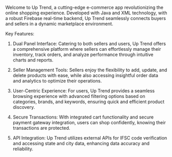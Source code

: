 Welcome to Up Trend, a cutting-edge e-commerce app revolutionizing the online shopping experience. Developed with Java and XML technology, with a robust Firebase real-time backend, Up Trend seamlessly connects buyers and sellers in a dynamic marketplace environment.

Key Features:
1. Dual Panel Interface: Catering to both sellers and users, Up Trend offers a comprehensive platform where sellers can effortlessly manage their inventory, track orders, and analyze performance through intuitive charts and reports.

2. Seller Management Tools: Sellers enjoy the flexibility to add, update, and delete products with ease, while also accessing insightful order data and analytics to optimize their operations.

3. User-Centric Experience: For users, Up Trend provides a seamless browsing experience with advanced filtering options based on categories, brands, and keywords, ensuring quick and efficient product discovery.

4. Secure Transactions: With integrated cart functionality and secure payment gateway integration, users can shop confidently, knowing their transactions are protected.

5. API Integration: Up Trend utilizes external APIs for IFSC code verification and accessing state and city data, enhancing data accuracy and reliability.
